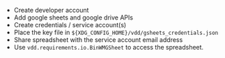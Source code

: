   - Create developer account
  - Add google sheets and google drive APIs
  - Create credentials / service account(s)
  - Place the key file in
    `${XDG_CONFIG_HOME}/vdd/gsheets_credentials.json`
  - Share spreadsheet with the service account email address
  - Use `vdd.requirements.io.BinWMGSheet` to access the spreadsheet.
